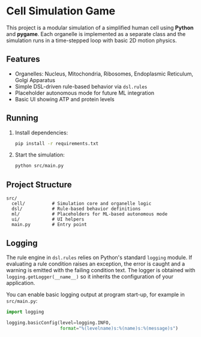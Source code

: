 # Cell Simulation Game

This project is a modular simulation of a simplified human cell using **Python** and **pygame**. Each organelle is implemented as a separate class and the simulation runs in a time-stepped loop with basic 2D motion physics.

## Features
- Organelles: Nucleus, Mitochondria, Ribosomes, Endoplasmic Reticulum, Golgi Apparatus
- Simple DSL-driven rule-based behavior via `dsl.rules`
- Placeholder autonomous mode for future ML integration
- Basic UI showing ATP and protein levels

## Running
1. Install dependencies:
    ```bash
    pip install -r requirements.txt
    ```
2. Start the simulation:
    ```bash
    python src/main.py
    ```

## Project Structure
```
src/
  cell/          # Simulation core and organelle logic
  dsl/           # Rule-based behavior definitions
  ml/            # Placeholders for ML-based autonomous mode
  ui/            # UI helpers
  main.py        # Entry point
```

## Logging

The rule engine in `dsl.rules` relies on Python's standard `logging` module.
If evaluating a rule condition raises an exception, the error is caught and a
warning is emitted with the failing condition text. The logger is obtained with
`logging.getLogger(__name__)` so it inherits the configuration of your
application.

You can enable basic logging output at program start-up, for example in
`src/main.py`:

```python
import logging

logging.basicConfig(level=logging.INFO,
                    format="%(levelname)s:%(name)s:%(message)s")
```
